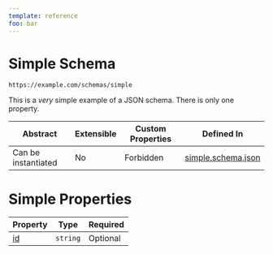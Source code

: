 ```yaml
---
template: reference
foo: bar
---
```


# Simple Schema

```
https://example.com/schemas/simple
```

This is a *very* simple example of a JSON schema. There is only one property.

| Abstract | Extensible | Custom Properties | Defined In |
|----------|------------|-------------------|------------|
| Can be instantiated | No | Forbidden | [simple.schema.json](simple.schema.json) |

# Simple Properties

| Property | Type | Required |
|----------|------|----------|
| [id](#id) | `string` | Optional |
